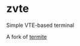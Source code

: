zvte
====

Simple VTE-based terminal

A fork of [termite][]

[termite]: https://github.com/thestinger/termite
